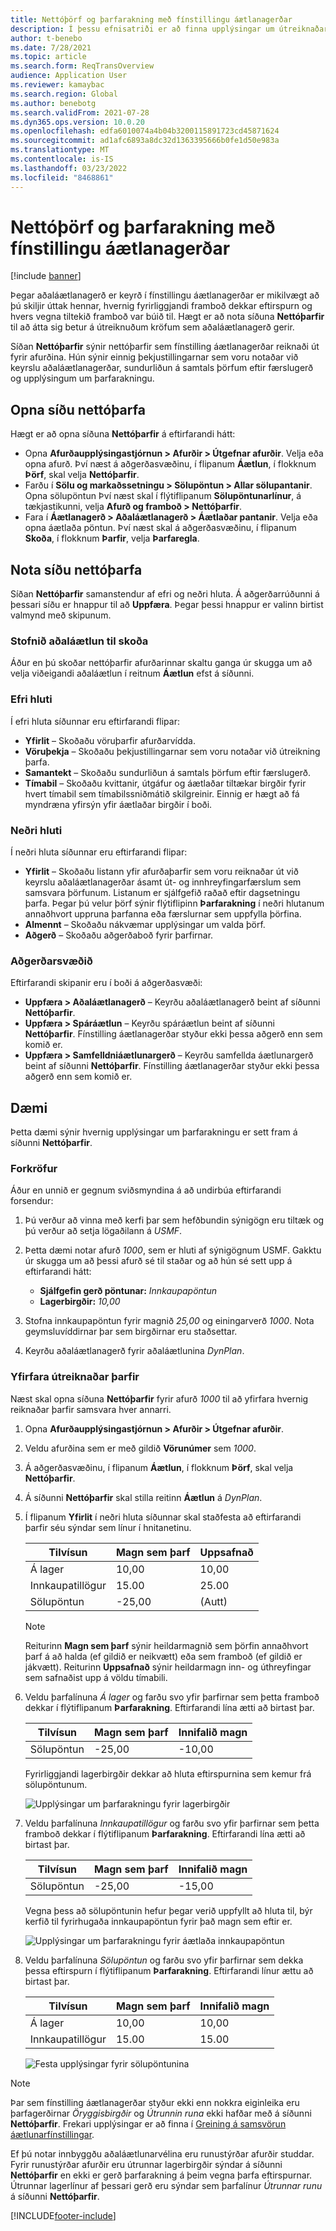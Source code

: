 ```yaml
---
title: Nettóþörf og þarfarakning með fínstillingu áætlanagerðar
description: Í þessu efnisatriði er að finna upplýsingar um útreiknaðar nettóþarfir og upplýsingar um þarfarakningu í fínstillingu áætlanagerðar.
author: t-benebo
ms.date: 7/28/2021
ms.topic: article
ms.search.form: ReqTransOverview
audience: Application User
ms.reviewer: kamaybac
ms.search.region: Global
ms.author: benebotg
ms.search.validFrom: 2021-07-28
ms.dyn365.ops.version: 10.0.20
ms.openlocfilehash: edfa6010074a4b04b3200115891723cd45871624
ms.sourcegitcommit: ad1afc6893a8dc32d1363395666b0fe1d50e983a
ms.translationtype: MT
ms.contentlocale: is-IS
ms.lasthandoff: 03/23/2022
ms.locfileid: "8468861"
---
```

# <a name="net-requirements-and-pegging-information-with-planning-optimization"></a>Nettóþörf og þarfarakning með fínstillingu áætlanagerðar

[!include [banner](../../includes/banner.md)]

Þegar aðaláætlanagerð er keyrð í fínstillingu áætlanagerðar er mikilvægt að þú skiljir úttak hennar, hvernig fyrirliggjandi framboð dekkar eftirspurn og hvers vegna tiltekið framboð var búið til. Hægt er að nota síðuna **Nettóþarfir** til að átta sig betur á útreiknuðum kröfum sem aðaláætlanagerð gerir.

Síðan **Nettóþarfir** sýnir nettóþarfir sem fínstilling áætlanagerðar reiknaði út fyrir afurðina. Hún sýnir einnig þekjustillingarnar sem voru notaðar við keyrslu aðaláætlanagerðar, sundurliðun á samtals þörfum eftir færslugerð og upplýsingum um þarfarakningu.

## <a name="open-the-net-requirements-page"></a>Opna síðu nettóþarfa

Hægt er að opna síðuna **Nettóþarfir** á eftirfarandi hátt:

- Opna **Afurðaupplýsingastjórnun \> Afurðir \> Útgefnar afurðir**. Velja eða opna afurð. Því næst á aðgerðasvæðinu, í flipanum **Áætlun**, í flokknum **Þörf**, skal velja **Nettóþarfir**.
- Farðu í **Sölu og markaðssetningu \> Sölupöntun \> Allar sölupantanir**. Opna sölupöntun Því næst skal í flýtiflipanum **Sölupöntunarlínur**, á tækjastikunni, velja **Afurð og framboð \> Nettóþarfir**.
- Fara í **Áætlanagerð \> Aðaláætlanagerð \> Áætlaðar pantanir**. Velja eða opna áætlaða pöntun. Því næst skal á aðgerðasvæðinu, í flipanum **Skoða**, í flokknum **Þarfir**, velja **Þarfaregla**.

## <a name="use-the-net-requirements-page"></a>Nota síðu nettóþarfa

Síðan **Nettóþarfir** samanstendur af efri og neðri hluta. Á aðgerðarrúðunni á þessari síðu er hnappur til að **Uppfæra**. Þegar þessi hnappur er valinn birtist valmynd með skipunum.

### <a name="select-a-master-plan-to-view"></a>Stofnið aðaláætlun til skoða

Áður en þú skoðar nettóþarfir afurðarinnar skaltu ganga úr skugga um að velja viðeigandi aðaláætlun í reitnum **Áætlun** efst á síðunni.

### <a name="upper-section"></a>Efri hluti

Í efri hluta síðunnar eru eftirfarandi flipar:

- **Yfirlit** – Skoðaðu vöruþarfir afurðarvídda.
- **Vöruþekja** – Skoðaðu þekjustillingarnar sem voru notaðar við útreikning þarfa.
- **Samantekt** – Skoðaðu sundurliðun á samtals þörfum eftir færslugerð.
- **Tímabil** – Skoðaðu kvittanir, útgáfur og áætlaðar tiltækar birgðir fyrir hvert tímabil sem tímabilssniðmátið skilgreinir. Einnig er hægt að fá myndræna yfirsýn yfir áætlaðar birgðir í boði.

### <a name="lower-section"></a>Neðri hluti

Í neðri hluta síðunnar eru eftirfarandi flipar:

- **Yfirlit** – Skoðaðu listann yfir afurðaþarfir sem voru reiknaðar út við keyrslu aðaláætlanagerðar ásamt út- og innhreyfingarfærslum sem samsvara þörfunum. Listanum er sjálfgefið raðað eftir dagsetningu þarfa. Þegar þú velur þörf sýnir flýtiflipinn **Þarfarakning** í neðri hlutanum annaðhvort uppruna þarfanna eða færslurnar sem uppfylla þörfina.
- **Almennt** – Skoðaðu nákvæmar upplýsingar um valda þörf.
- **Aðgerð** – Skoðaðu aðgerðaboð fyrir þarfirnar.

### <a name="the-action-pane"></a>Aðgerðarsvæðið

Eftirfarandi skipanir eru í boði á aðgerðasvæði:

- **Uppfæra \> Aðaláætlanagerð** – Keyrðu aðaláætlanagerð beint af síðunni **Nettóþarfir**.
- **Uppfæra \> Spáráætlun** – Keyrðu spáráætlun beint af síðunni **Nettóþarfir**. Fínstilling áætlanagerðar styður ekki þessa aðgerð enn sem komið er.
- **Uppfæra \> Samfelldniáætlunargerð** – Keyrðu samfellda áætlunargerð beint af síðunni **Nettóþarfir**. Fínstilling áætlanagerðar styður ekki þessa aðgerð enn sem komið er.

## <a name="example-scenario"></a>Dæmi

Þetta dæmi sýnir hvernig upplýsingar um þarfarakningu er sett fram á síðunni **Nettóþarfir**.

### <a name="prerequisites"></a>Forkröfur

Áður en unnið er gegnum sviðsmyndina á að undirbúa eftirfarandi forsendur:

1. Þú verður að vinna með kerfi þar sem hefðbundin sýnigögn eru tiltæk og þú verður að setja lögaðilann á *USMF*.
2. Þetta dæmi notar afurð *1000*, sem er hluti af sýnigögnum USMF. Gakktu úr skugga um að þessi afurð sé til staðar og að hún sé sett upp á eftirfarandi hátt:

    - **Sjálfgefin gerð pöntunar:** *Innkaupapöntun*
    - **Lagerbirgðir:** *10,00*

3. Stofna innkaupapöntun fyrir magnið *25,00* og einingarverð *1000*. Nota geymsluvíddirnar þar sem birgðirnar eru staðsettar.
4. Keyrðu aðaláætlanagerð fyrir aðaláætlunina *DynPlan*.

### <a name="review-the-calculated-requirements"></a>Yfirfara útreiknaðar þarfir

Næst skal opna síðuna **Nettóþarfir** fyrir afurð *1000* til að yfirfara hvernig reiknaðar þarfir samsvara hver annarri.

1. Opna **Afurðaupplýsingastjórnun \> Afurðir \> Útgefnar afurðir**.
1. Veldu afurðina sem er með gildið **Vörunúmer** sem *1000*.
1. Á aðgerðasvæðinu, í flipanum **Áætlun**, í flokknum **Þörf**, skal velja **Nettóþarfir**.
1. Á síðunni **Nettóþarfir** skal stilla reitinn **Áætlun** á *DynPlan*.
1. Í flipanum **Yfirlit** í neðri hluta síðunnar skal staðfesta að eftirfarandi þarfir séu sýndar sem línur í hnitanetinu.

    | Tilvísun | Magn sem þarf | Uppsafnað |
    |---|---|---|
    | Á lager | 10,00 | 10,00 |
    | Innkaupatillögur | 15.00 | 25.00 |
    | Sölupöntun | -25,00 | (Autt) |

    > [!NOTE]
    > Reiturinn **Magn sem þarf** sýnir heildarmagnið sem þörfin annaðhvort þarf á að halda (ef gildið er neikvætt) eða sem framboð (ef gildið er jákvætt). Reiturinn **Uppsafnað** sýnir heildarmagn inn- og úthreyfingar sem safnaðist upp á völdu tímabili.

1. Veldu þarfalínuna *Á lager* og farðu svo yfir þarfirnar sem þetta framboð dekkar í flýtiflipanum **Þarfarakning**. Eftirfarandi lína ætti að birtast þar.

    | Tilvísun | Magn sem þarf | Innifalið magn |
    |---|---|---|
    | Sölupöntun | -25,00 | -10,00 |

    Fyrirliggjandi lagerbirgðir dekkar að hluta eftirspurnina sem kemur frá sölupöntunum.

    ![Upplýsingar um þarfarakningu fyrir lagerbirgðir](media/pegging-on-hand.png "Upplýsingar um þarfarakningu fyrir lagerbirgðir")

1. Veldu þarfalínuna *Innkaupatillögur* og farðu svo yfir þarfirnar sem þetta framboð dekkar í flýtiflipanum **Þarfarakning**. Eftirfarandi lína ætti að birtast þar.

    | Tilvísun | Magn sem þarf | Innifalið magn |
    |---|---|---|
    | Sölupöntun | -25,00 | -15,00 |

    Vegna þess að sölupöntunin hefur þegar verið uppfyllt að hluta til, býr kerfið til fyrirhugaða innkaupapöntun fyrir það magn sem eftir er.

    ![Upplýsingar um þarfarakningu fyrir áætlaða innkaupapöntun](media/pegging-planned-purchase-order.png "Upplýsingar um þarfarakningu fyrir áætlaða innkaupapöntun")

1. Veldu þarfalínuna *Sölupöntun* og farðu svo yfir þarfirnar sem dekka þessa eftirspurn í flýtiflipanum **Þarfarakning**. Eftirfarandi línur ættu að birtast þar.

    | Tilvísun | Magn sem þarf | Innifalið magn |
    |---|---|---|
    | Á lager | 10,00 | 10,00 |
    | Innkaupatillögur | 15.00 | 15.00 |

    ![Festa upplýsingar fyrir sölupöntunina](media/pegging-planned-purchase-order.png "Festir upplýsingar fyrir sölupöntunina")

> [!NOTE]
> Þar sem fínstilling áætlanagerðar styður ekki enn nokkra eiginleika eru þarfagerðirnar *Öryggisbirgðir* og *Útrunnin runa* ekki hafðar með á síðunni **Nettóþarfir**. Frekari upplýsingar er að finna í [Greining á samsvörun áætlunarfínstillingar](planning-optimization-fit-analysis.md).
>
> Ef þú notar innbyggðu aðaláætlunarvélina eru runustýrðar afurðir studdar. Fyrir runustýrðar afurðir eru útrunnar lagerbirgðir sýndar á síðunni **Nettóþarfir** en ekki er gerð þarfarakning á þeim vegna þarfa eftirspurnar. Útrunnar lagerlínur af þessari gerð eru sýndar sem þarfalínur *Útrunnar runu* á síðunni **Nettóþarfir**.

[!INCLUDE[footer-include](../../../includes/footer-banner.md)]
